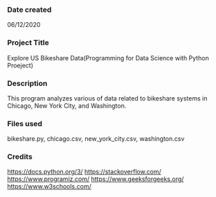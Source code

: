 ### Date created
06/12/2020

### Project Title
Explore US Bikeshare Data(Programming for Data Science  with Python Proeject)


### Description
This program analyzes various of data related to bikeshare systems in Chicago, New York City, and Washington.

### Files used
bikeshare.py, chicago.csv, new_york_city.csv, washington.csv

### Credits
https://docs.python.org/3/
https://stackoverflow.com/
https://www.programiz.com/
https://www.geeksforgeeks.org/
https://www.w3schools.com/
